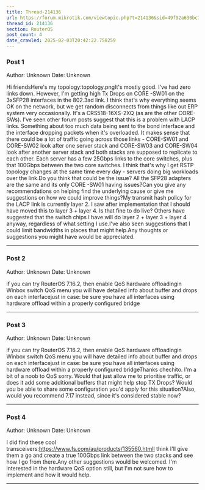 ```yaml
---
title: Thread-214136
url: https://forum.mikrotik.com/viewtopic.php?t=214136&sid=49f92a630bc7970d8ca50523be880e8f
thread_id: 214136
section: RouterOS
post_count: 4
date_crawled: 2025-02-03T20:42:22.758259
---
```


### Post 1
Author: Unknown
Date: Unknown

Hi friendsHere's my topology:topology.pngIt's mostly good. I've had zero links down. However, I'm getting high Tx Drops on CORE -SW01 on the 3xSFP28 interfaces in the 802.3ad link. I think that's why everything seems OK on the network, but we get random disconnects from things like out ERP system very occasionally. It's a CRS518-16XS-2XQ (as are the other CORE-SWs). I've seen other forum posts suggest that this is a problem with LACP links. Something about too much data being sent to the bond interface and the interface dropping packets when it's overloaded. It makes sense that there could be a lot of traffic going across those links - CORE-SW01 and CORE-SW02 look after one server stack and CORE-SW03 and CORE-SW04 look after another server stack and both stacks are supposed to replicate to each other. Each server has a few 25Gbps links to the core switches, plus that 100Gbps between the two core switches. I think that's why I get RSTP topology changes at the same time every day - servers doing big workloads over the link.Do you think that could be the issue? All the SFP28 adapters are the same and its only CORE -SW01 having issues?Can you give any recommendations on helping find the underlying cause or give me suggestions on how we could improve things?My transmit hash policy for the LACP link is currently layer 2. I saw after implementation that I should have moved this to layer 3 + layer 4. Is that fine to do live? Others have suggested that the switch chips I have will do layer 2 + layer 3 + layer 4 anyway, regardless of what setting I use.I've also seen suggestions that I could limit bandwidths in places that might help.Any thoughts or suggestions you might have would be appreciated.

---
### Post 2
Author: Unknown
Date: Unknown

if you can try RouterOS 7.16.2, then enable QoS hardware offloadingin Winbox switch QoS menu you will have detailed info about buffer and drops on each interfacejust in case: be sure you have all interfaces using hardware offload within a properly configured bridge

---
### Post 3
Author: Unknown
Date: Unknown

if you can try RouterOS 7.16.2, then enable QoS hardware offloadingin Winbox switch QoS menu you will have detailed info about buffer and drops on each interfacejust in case: be sure you have all interfaces using hardware offload within a properly configured bridgeThanks chechito. I'm a bit of a noob to QoS sorry. Would that just allow me to prioritise traffic, or does it add some additional buffers that might help stop TX Drops? Would you be able to share some configuration you'd apply for this situation?Also, would you recommend 7.17 instead, since it's considered stable now?

---
### Post 4
Author: Unknown
Date: Unknown

I did find these cool transceivers:https://www.fs.com/au/products/135560.htmlI think I'll give them a go and create a true 100Gbps link between the two stacks and see how I go from there.Any other suggestions would be welcomed. I'm interested in the hardware QoS option still, but I'm not sure how to implement and how it would help.

---
